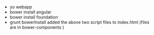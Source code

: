 - yo webapp
- bower install angular
- bower install foundation
- grunt bowerInstall added the above two script files to index.html (files are in bower-components )
